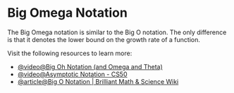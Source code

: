 # Big Omega Notation

The Big Omega notation is similar to the Big O notation. The only difference is that it denotes the lower bound on the growth rate of a function.

Visit the following resources to learn more:

- [@video@Big Oh Notation (and Omega and Theta)](https://www.youtube.com/watch?v=ei-A_wy5Yxw&list=PL1BaGV1cIH4UhkL8a9bJGG356covJ76qN&index=3)
- [@video@Asymptotic Notation - CS50](https://www.youtube.com/watch?v=iOq5kSKqeR4)
- [@article@Big O Notation | Brilliant Math & Science Wiki](https://brilliant.org/wiki/big-o-notation/)
